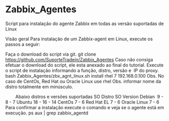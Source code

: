 # Zabbix_Agentes
Script para instalação do agente Zabbix em todas as versão suportadas de Linux


Visão geral
Para instalação de um Zabbix-agent em Linux, execute os passos a seguir:

Faça o download do script via git.
git clone https://github.com/SuporteTradein/Zabbix_Agentes
Caso não consiga efetuar o download do script, ele esta anexado ao final do tutorial.
Execute o script de instalação informando a função, distro, versão e  IP do proxy.
bash Zabbix_Agentes/zbx_agnt_linux.sh install rhel 7 192.168.0.100
Obs. No caso de CentOs, Red Hat ou Oracle Linux use rhel
Obs. informar nome da distro totalmente em minúsculo.

        Abaixo distros e versões suportadas
SO Distro	SO Version
Debian	 9 - 8 - 7
Ubuntu	18 - 16 - 14
CentOs	7 - 6
Red Hat EL
7 - 6
Oracle Linux	7 - 6
Para confirmar a instalação execute o comando e veja se o agente está em execução.
ps aux | grep zabbix_agentd
